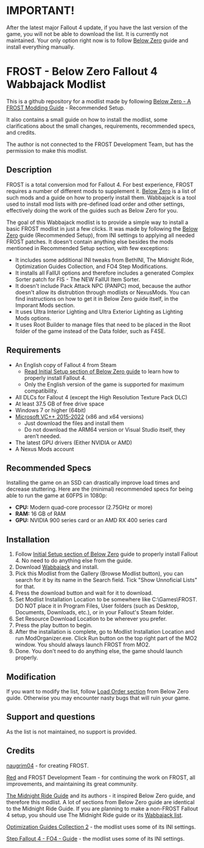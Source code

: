 # IMPORTANT!
After the latest major Fallout 4 update, if you have the last version of the game, you will not be able to download the list. It is currently not maintained. Your only option right now is to follow [Below Zero](https://redawt.github.io/f4-frost-guide) guide and install everything manually.

# FROST - Below Zero Fallout 4 Wabbajack Modlist

This is a github repository for a modlist made by following [Below Zero - A FROST Modding Guide](https://redawt.github.io/f4-frost-guide) -  Recommended Setup. 

It also contains a small guide on how to install the modlist, some clarifications about the small changes, requirements, recommended specs, and credits.

The author is not connected to the FROST Development Team, but has the permission to make this modlist.

## Description
FROST is a total conversion mod for Fallout 4. For best experience, FROST requires a number of different mods to supplement it. [Below Zero](https://redawt.github.io/f4-frost-guide) is a list of such mods and a guide on how to properly install them. Wabbajack is a tool used to install mod lists with pre-defined load order and other settings, effectively doing the work of the guides such as Below Zero for you.

The goal of this Wabbajack modlist is to provide a simple way to install a basic FROST modlist in just a few clicks. It was made by following the [Below Zero](https://redawt.github.io/f4-frost-guide) guide (Recommended Setup), from INI settings to applying all needed FROST patches. It doesn't contain anything else besides the mods mentioned in Recommended Setup section, with few exceptions:
- It includes some additional INI tweaks from BethINI, The Midnight Ride, Optimization Guides Collection, and FO4 Step Modifications.
- It installs all FallUI options and therefore includes a generated Complex Sorter patch for FIS - The NEW FallUI Item Sorter.
- It doesn't include Pack Attack NPC (PANPC) mod, because the author doesn't allow its distrubtion through modlists or NexusMods. You can find instructions on how to get it in Below Zero guide itself, in the Imporant Mods section.
- It uses Ultra Interior Lighting and Ultra Exterior Lighting as Lighting Mods options.
- It uses Root Builder to manage files that need to be placed in the Root folder of the game instead of the Data folder, such as F4SE.

## Requirements
- An English copy of Fallout 4 from Steam
  - [Read Initial Setup section of Below Zero guide](https://redawt.github.io/f4-frost-guide/initialsetup.html) to learn how to properly install Fallout 4.
  - Only the English version of the game is supported for maximum compatibility.
- All DLCs for Fallout 4 (except the High Resolution Texture Pack DLC)
- At least 37.5 GB of free drive space
- Windows 7 or higher (64bit)
- [Microsoft VC++ 2015-2022](https://docs.microsoft.com/en-us/cpp/windows/latest-supported-vc-redist?view=msvc-170) (x86 and x64 versions)
  - Just download the files and install them
  - Do not download the ARM64 version or Visual Studio itself, they aren’t needed.
- The latest GPU drivers (Either NVIDIA or AMD)
- A Nexus Mods account

## Recommended Specs
Installing the game on an SSD can drastically improve load times and decrease stuttering. Here are the (minimal) recommended specs for being able to run the game at 60FPS in 1080p:

- **CPU:** Modern quad-core processor (2.75GHz or more)
- **RAM:** 16 GB of RAM
- **GPU:** NVIDIA 900 series card or an AMD RX 400 series card

## Installation
1. Follow [Initial Setup section of Below Zero](https://redawt.github.io/f4-frost-guide/initialsetup.html) guide to properly install Fallout 4. No need to do anything else from the guide.
2. Download [Wabbajack](https://www.wabbajack.org/) and install.
3. Pick this Modlist from the Gallery (Browse Modlist button), you can search for it by its name in the Search field. Tick "Show Unnoficial Lists" for that.
4. Press the download button and wait for it to download. 
6. Set Modlist Installation Location to be somewhere like C:\Games\FROST. DO NOT place it in Program Files, User folders (such as Desktop, Documents, Downloads, etc.), or in your Fallout's Steam folder.
7. Set Resource Download Location to be wherever you prefer.
8. Press the play button to begin.
9. After the installation is complete, go to Modlist Installation Location and run ModOrganizer.exe. Click Run button on the top right part of the MO2 window. You should always launch FROST from MO2.
10. Done. You don't need to do anything else, the game should launch properly.

## Modification 
If you want to modify the list, follow [Load Order section](https://redawt.github.io/f4-frost-guide/normallo.html) from Below Zero guide. Otherwise you may encounter nasty bugs that will ruin your game.

## Support and questions
As the list is not maintained, no support is provided.

## Credits
[naugrim04](https://www.nexusmods.com/fallout4/users/6324000) - for creating FROST.

[Red](https://www.nexusmods.com/fallout4/users/47725848) and FROST Development Team - for continuing the work on FROST, all improvements, and maintaining its great community.

[The Midnight Ride Guide](https://themidnightride.moddinglinked.com/) and its authors - it inspired Below Zero guide, and therefore this modlist. A lot of sections from Below Zero guide are identical to the Midnight Ride Guide. If you are planning to make a non-FROST Fallout 4 setup, you should use The Midnight Ride guide or its [Wabbajack list](https://themidnightride.moddinglinked.com/wabbajack.html).

[Optimization Guides Collection 2](https://www.nexusmods.com/fallout4/mods/50005) - the modlist uses some of its INI settings.

[Step Fallout 4 - FO4 - Guide](https://www.nexusmods.com/fallout4/mods/74193) - the modlist uses some of its INI settings.
